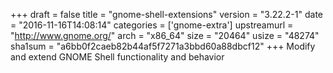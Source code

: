+++
draft = false
title = "gnome-shell-extensions"
version = "3.22.2-1"
date = "2016-11-16T14:08:14"
categories = ['gnome-extra']
upstreamurl = "http://www.gnome.org/"
arch = "x86_64"
size = "20464"
usize = "48274"
sha1sum = "a6bb0f2caeb82b44af5f7271a3bbd60a88dbcf12"
+++
Modify and extend GNOME Shell functionality and behavior